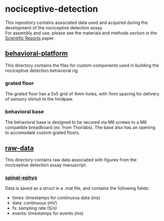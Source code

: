 # nociceptive-detection
This repository contains associated data used and acquired during the development of the nociceptive detection assay.   
For assembly and use, please see the materials and methods section in the [Scientific Reports](https://www.nature.com/articles/s41598-020-70028-8) paper.

## [behavioral-platform](/behavioral-platform)
This directory contains the files for custom components used in building the nociceptive detection behavioral rig.  
### grated floor
The grated floor has a 5x5 grid of 4mm holes, with 1mm spacing for delivery of sensory stimuli to the hindpaw.

### behavioral base
The behavioral base is designed to be secured via M6 screws to a M6 compatible breadboard (ex. from Thorlabs). The base also has an opening to accomodate custom grated floors.

## [raw-data](/raw-data)
This directory contains raw data associated with figures from the nociceptive detection assay manuscript.
### [spinal-ephys](/raw-data/spinal-ephys)
Data is saved as a struct in a .mat file, and contains the following fields:  
 - times: timestamps for continuous data (ms)
 - data: continuous (mV)
 - fs: sampling rate (S/s)
 - events: timestamps for events (ms)
